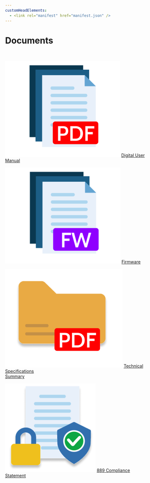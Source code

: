 ```yaml
---
customHeadElements:
  - <link rel="manifest" href="manifest.json" />
---
```


<div className='docs_title'>
  <h1>Documents</h1>
</div>


<br/>

<div className='column_2_images'>

<div className='level_image_column'>

  [![Digital User Manual](/img/CDE/pdf-doc-icon.png)](/docs/CoDroneEDU/Documents/page1/)
  [Digital User Manual](/docs/CoDroneEDU/Documents/page1/)

  [![Firmware](/img/CDE/firmware-icon.png)](/docs/CoDroneEDU/Documents/page2/)
  [Firmware](/docs/CoDroneEDU/Documents/page2/)

</div>

</div>

<div className='column_2_images'>

<div className='level_image_column'>

  [![Technical Specifications<br />Summary](/img/CDE/pdf-folder-icon.png)](/docs/CoDroneEDU/Documents/page3/)
  [Technical Specifications<br />Summary](/docs/CoDroneEDU/Documents/page3/)

  <!-- [![Complete User and<br />Safety Guide](/img/CDE/safety-guide-icon.png)](/docs/CoDroneEDU/Documents/page4/)
  [Complete User and<br />Safety Guide](/docs/CoDroneEDU/Documents/page4/) -->

  [![889 Compliance<br />Statement](/img/CDE/889-compliance-statement-icon.png)](/docs/CoDroneEDU/Documents/page5/)
  [889 Compliance<br />Statement](/docs/CoDroneEDU/Documents/page5/)

</div>

</div>